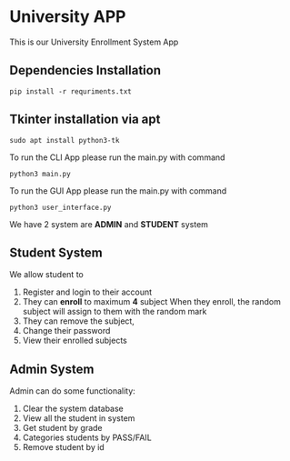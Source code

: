 # University APP

This is our University Enrollment System App 

## Dependencies Installation
```
pip install -r requriments.txt
```
## Tkinter installation via apt
```
sudo apt install python3-tk
```

To run the CLI App please run the main.py with command 
```
python3 main.py
```

To run the GUI App please run the main.py with command 
```
python3 user_interface.py
```

We have 2 system are **ADMIN** and **STUDENT** system 

## Student System 
We allow student to 
1) Register and login to their account 
2) They can **enroll** to maximum **4** subject
    When they enroll, the random subject will assign to them with the random mark
3) They can remove the subject, 
4) Change their password 
5) View their enrolled subjects 

## Admin System
Admin can do some functionality: 
1) Clear the system database
2) View all the student in system
3) Get student by grade
4) Categories students by PASS/FAIL
5) Remove student by id
